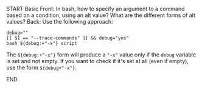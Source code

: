 START
Basic
Front: In bash, how to specify an argument to a command based on a condition, using an alt value? What are the different forms of alt values?
Back: 
Use the following approach:
```shell
debug=""
[[ $1 == "--trace-commands" ]] && debug="yes"
bash ${debug:+"-x"} script
```

The `${debug:+"-x"}` form will produce a `"-x"` value only if the `debug` variable is set and not empty. If you want to check if it's set at all (even if empty), use the form `${debug+"-x"}`.
<!--ID: 1710309440242-->
END
